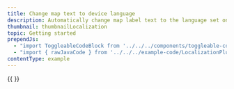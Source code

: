 ```yaml
---
title: Change map text to device language
description: Automatically change map label text to the language set on the device.
thumbnail: thumbnailLocalization
topic: Getting started
prependJs:
  - "import ToggleableCodeBlock from '../../../components/toggleable-code-block'"
  - "import { rawJavaCode } from '../../../example-code/LocalizationPluginActivity.js'"
contentType: example
---
```


<!-- BROKEN DEMO -->

<!-- Any notes about this example would go here.  -->

{{
  <ToggleableCodeBlock
    java={rawJavaCode}
  />
}}
